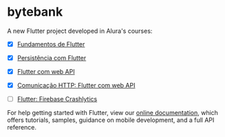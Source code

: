 # bytebank

A new Flutter project developed in Alura's courses:

- [X] [Fundamentos de Flutter](https://cursos.alura.com.br/course/flutter-fundamentos)
- [x] [Persistência com Flutter](https://cursos.alura.com.br/course/flutter-persistencia-interna)
- [x] [Flutter com web API](https://cursos.alura.com.br/course/flutter-web-api)
- [x] [Comunicação HTTP: Flutter com web API](https://cursos.alura.com.br/course/flutter-comunicacao-http)
- [ ] [Flutter: Firebase Crashlytics](https://cursos.alura.com.br/course/flutter-firebase-crashlytics-relatorios-tempo-real)
 


For help getting started with Flutter, view our
[online documentation](https://flutter.dev/docs), which offers tutorials,
samples, guidance on mobile development, and a full API reference.
